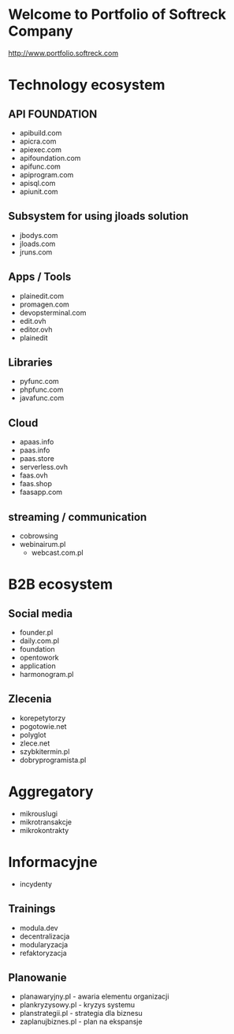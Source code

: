 # Welcome to Portfolio of Softreck Company
http://www.portfolio.softreck.com

# Technology ecosystem

## API FOUNDATION

+ apibuild.com
+ apicra.com
+ apiexec.com
+ apifoundation.com
+ apifunc.com
+ apiprogram.com
+ apisql.com
+ apiunit.com

## Subsystem for using jloads solution

+ jbodys.com
+ jloads.com
+ jruns.com

## Apps / Tools

+ plainedit.com
+ promagen.com
+ devopsterminal.com
+ edit.ovh
+ editor.ovh
+ plainedit

## Libraries

+ pyfunc.com
+ phpfunc.com
+ javafunc.com

## Cloud

+ apaas.info
+ paas.info
+ paas.store
+ serverless.ovh
+ faas.ovh
+ faas.shop
+ faasapp.com

## streaming / communication

+ cobrowsing
+ webinairum.pl
  + webcast.com.pl
  
  
  
# B2B ecosystem

## Social media

+ founder.pl
+ daily.com.pl
+ foundation
+ opentowork
+ application
+ harmonogram.pl

## Zlecenia

+ korepetytorzy
+ pogotowie.net
+ polyglot
+ zlece.net
+ szybkitermin.pl
+ dobryprogramista.pl



# Aggregatory

+ mikrouslugi
+ mikrotransakcje
+ mikrokontrakty


# Informacyjne
+ incydenty


## Trainings

+ modula.dev
+ decentralizacja
+ modularyzacja
+ refaktoryzacja


## Planowanie

+ planawaryjny.pl - awaria elementu organizacji
+ plankryzysowy.pl - kryzys systemu
+ planstrategii.pl - strategia dla biznesu
+ zaplanujbiznes.pl - plan na ekspansje




